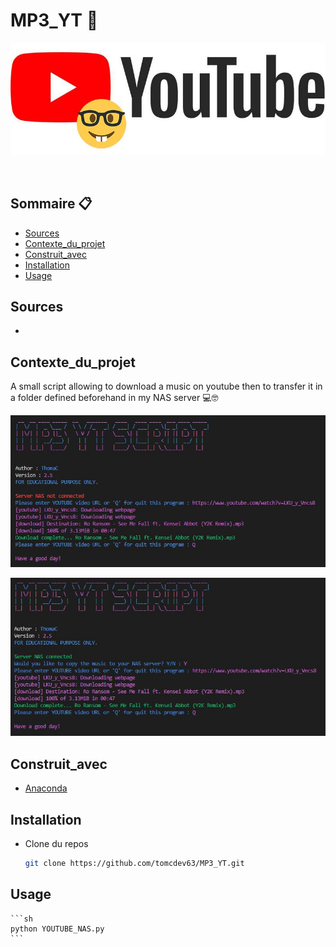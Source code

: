 # MP3_YT 🎵

![Screenshot](https://github.com/tomcdev63/MP3_YT/blob/main/data/Capture.JPG?raw=true)

<!-- PROJECT LOGO -->
<br />
<p align="center">

<!-- SOMMAIRE -->
## Sommaire 📋

* [Sources](#sources)
* [Contexte_du_projet](#contexte_du_projet)
* [Construit_avec](#Construit_avec)
* [Installation](#Installation)
* [Usage](#usage)
 
<!-- SOURCES -->
## Sources

* 

<!-- CONTEXTE DU PROJET -->
## Contexte_du_projet 

A small script allowing to download a music on youtube then to transfer it in a folder defined beforehand in my NAS server 💻🤓

![Screenshot](https://github.com/tomcdev63/MP3_YT/blob/main/data/Capture2.JPG?raw=true)

![Screenshot](https://github.com/tomcdev63/MP3_YT/blob/main/data/Capture3.JPG?raw=true)

<!-- CONSTRUIT AVEC -->
## Construit_avec 

* [Anaconda](https://www.anaconda.com/)

<!-- INSTALLATION -->
## Installation

* Clone du repos

    ```sh
    git clone https://github.com/tomcdev63/MP3_YT.git
    ```
    
<!-- USAGE -->
## Usage 

    ```sh
    python YOUTUBE_NAS.py
    ```





